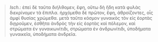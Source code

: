 

>  *Isch.*: ἐπεὶ δὲ ταῦτα διήλθομεν, ἔφη, οὕτω δὴ ἤδη κατὰ φυλὰς διεκρίνομεν τὰ ἔπιπλα. ἠρχόμεθα δὲ πρῶτον, ἔφη, ἁθροίζοντες, οἷς ἀμφὶ θυσίας χρώμεθα. μετὰ ταῦτα κόσμον γυναικὸς τὸν εἰς ἑορτὰς διῃροῦμεν, ἐσθῆτα ἀνδρὸς τὴν εἰς ἑορτὰς καὶ πόλεμον, καὶ στρώματα ἐν γυναικωνίτιδι, στρώματα ἐν ἀνδρωνίτιδι, ὑποδήματα γυναικεῖα, ὑποδήματα ἀνδρεῖα.